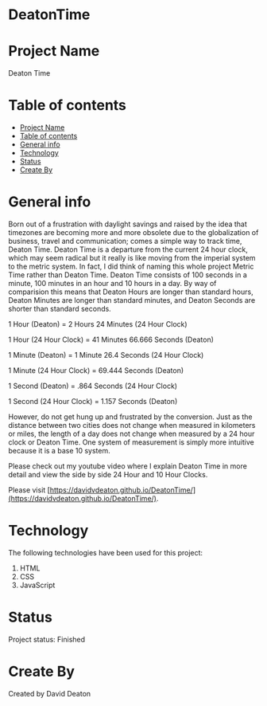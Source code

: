 # DeatonTime

# Project Name
  Deaton Time

# Table of contents
- [Project Name](#project-name)
- [Table of contents](#table-of-contents)
- [General info](#general-info)
- [Technology](#technology)
- [Status](#status)
- [Create By](#create-by)

# General info

Born out of a frustration with daylight savings and raised by the idea that timezones are becoming more and more obsolete due to the globalization of business, travel and communication; comes a simple way to track time, Deaton Time. Deaton Time is a departure from the current 24 hour clock, which may seem radical but it really is like moving from the imperial system to the metric system. In fact, I did think of naming this whole project Metric Time rather than Deaton Time. Deaton Time consists of 100 seconds in a minute, 100 minutes in an hour and 10 hours in a day. By way of comparision this means that Deaton Hours are longer than standard hours, Deaton Minutes are longer than standard minutes, and Deaton Seconds are shorter than standard seconds.

1 Hour (Deaton) = 2 Hours 24 Minutes (24 Hour Clock)

1 Hour (24 Hour Clock) = 41 Minutes 66.666 Seconds (Deaton)

1 Minute (Deaton) = 1 Minute 26.4 Seconds (24 Hour Clock)

1 Minute (24 Hour Clock) = 69.444 Seconds (Deaton)

1 Second (Deaton) = .864 Seconds (24 Hour Clock)

1 Second (24 Hour Clock) = 1.157 Seconds (Deaton)

However, do not get hung up and frustrated by the conversion.  Just as the distance between two cities does not change when measured in kilometers or miles, the length of a day does not change when measured by a 24 hour clock or Deaton Time.  One system of measurement is simply more intuitive because it is a base 10 system.

Please check out my youtube video where I explain Deaton Time in more detail and view the side by side 24 Hour and 10 Hour Clocks.

Please visit [https://davidvdeaton.github.io/DeatonTime/](https://davidvdeaton.github.io/DeatonTime/).

# Technology
The following technologies have been used for this project:

  1. HTML
  2. CSS
  3. JavaScript

# Status
Project status: Finished

# Create By
Created by David Deaton